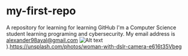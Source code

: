 # my-first-repo
A repository for learning for learning GitHub 
I'm a Computer Science student learning programing and cybersecurity. 
My email address is alexander98ayal@gmail.com 
![Alt text](url)).https://unsplash.com/photos/woman-with-dslr-camera-e616t35Vbeg
